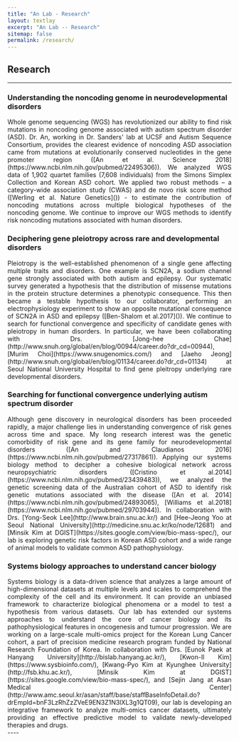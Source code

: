 ```yaml
---
title: "An Lab - Research"
layout: textlay
excerpt: "An Lab -- Research"
sitemap: false
permalink: /research/
---
```


## Research

---

### Understanding the noncoding genome in neurodevelopmental disorders
<div style="text-align: justify">
Whole genome sequencing (WGS) has revolutionized our ability to find risk mutations in noncoding genome associated with autism spectrum disorder (ASD). Dr. An, working in Dr. Sanders' lab at UCSF and Autism Sequence Consortium, provides the clearest evidence of noncoding ASD association came from mutations at evolutionarily conserved nucleotides in the gene promoter region ([An et al. Science 2018](https://www.ncbi.nlm.nih.gov/pubmed/22495306)). We analyzed WGS data of 1,902 quartet families (7,608 individuals) from the Simons Simplex Collection and Korean ASD cohort. We applied two robust methods – a category-wide association study (CWAS) and de novo risk score method ([Werling et al. Nature Genetics]()) - to estimate the contribution of noncoding mutations across multiple biological hypotheses of the noncoding genome. We continue to improve our WGS methods to identify risk noncoding mutations associated with human disorders.
</div>

### Deciphering gene pleiotropy across rare and developmental disorders
<div style="text-align: justify">
Pleiotropy is the well-established phenomenon of a single gene affecting multiple traits and disorders. One example is SCN2A, a sodium channel gene strongly associated with both autism and epilepsy. Our systematic survey generated a hypothesis that the distribution of missense mutations in the protein structure determines a phenotypic consequence. This then became a testable hypothesis to our collaborator, performing an electrophysiology experiment to show an opposite mutational consequence of SCN2A in ASD and epilepsy ([Ben-Shalom et al.2017]()). We continue to search for functional convergence and specificity of candidate genes with pleiotropy in human disorders. In particular, we have been collaborating with Drs. [Jong-hee Chae](http://www.snuh.org/global/en/blog/00944/career.do?dr_cd=00944), [Murim Choi](https://www.snugenomics.com/) and [Jaeho Jeong](http://www.snuh.org/global/en/blog/01134/career.do?dr_cd=01134) at Seoul National University Hospital to find gene pleitropy underlying rare developmental disorders. 
</div>

### Searching for functional convergence underlying autism spectrum disorder
<div style="text-align: justify">
Although gene discovery in neurological disorders has been proceeded rapidly, a major challenge lies in understanding convergence of risk genes across time and space. My long research interest was the genetic comorbidity of risk gene and its gene family for neurodevelopmental disorders ([An and Claudianos 2016](https://www.ncbi.nlm.nih.gov/pubmed/27317861)). Applying our systems biology method to decipher a cohesive biological network across neuropsychiatric disorders ([Cristino et al.2014](https://www.ncbi.nlm.nih.gov/pubmed/23439483)), we analyzed the genetic screening data of the Australian cohort of ASD to identify risk genetic mutations associated with the disease ([An et al. 2014](https://www.ncbi.nlm.nih.gov/pubmed/24893065), [Williams et al.2018](https://www.ncbi.nlm.nih.gov/pubmed/29703944)). In collaboration with Drs. [Yong-Seok Lee](http://www.brain.snu.ac.kr/) and [Hee-Jeong Yoo at Seoul National University](http://medicine.snu.ac.kr/ko/node/12681) and [Minsik Kim at DGIST](https://sites.google.com/view/bio-mass-spec/), our lab is exploring genetic risk factors in Korean ASD cohort and a wide range of animal models to validate common ASD pathophysiology. 
</div>


### Systems biology approaches to understand cancer biology
<div style="text-align: justify">
Systems biology is a data-driven science that analyzes a large amount of high-dimensional datasets at multiple levels and scales to comprehend the complexity of the cell and its environment. It can provide an unbiased framework to characterize biological phenomena or a model to test a hypothesis from various datasets. Our lab has extended our systems approaches to understand the core of cancer biology and its pathophysiological features in oncogenesis and tumour progression. We are working on a large-scale multi-omics project for the Korean Lung Cancer cohort, a part of precision medicine research program funded by National Research Foundation of Korea. In collaboration with Drs. [Eunok Paek at Hanyang University](http://bislab.hanyang.ac.kr/), [Kwon-Il Kim](https://www.sysbioinfo.com/), [Kwang-Pyo Kim at Kyunghee University](http://fsb.khu.ac.kr/), [Minsik Kim at DGIST](https://sites.google.com/view/bio-mass-spec/), and [Sejin Jang at Asan Medical Center](http://www.amc.seoul.kr/asan/staff/base/staffBaseInfoDetail.do?drEmpId=bnF3LzRhZzZVeE9EN3Z1N3lXL3g1QT09), our lab is developing an integrative framework to analyze multi-omics cancer datasets, ultimately providing an effective predictive model to validate newly-developed therapies and drugs. 
</div>
----
